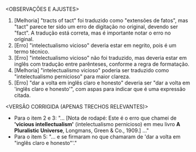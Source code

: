 <OBSERVAÇÕES E AJUSTES>
1. [Melhoria] "tracts of tact" foi traduzido como "extensões de fatos", mas "tact" parece ter sido um erro de digitação no original, devendo ser "fact". A tradução está correta, mas é importante notar o erro no original.
2. [Erro] "intelectualismo vicioso" deveria estar em negrito, pois é um termo técnico.
3. [Erro] "intelectualismo vicioso" não foi traduzido, mas deveria estar em inglês com tradução entre parênteses, conforme a regra de formatação.
4. [Melhoria] "intelectualismo vicioso" poderia ser traduzido como "intelectualismo pernicioso" para maior clareza.
5. [Erro] "dar a volta em inglês claro e honesto" deveria ser "dar a volta em 'inglês claro e honesto'", com aspas para indicar que é uma expressão citada.

<VERSÃO CORRIGIDA (APENAS TRECHOS RELEVANTES)>
- Para o item 2 e 3: "... [Nota de rodapé: Este é o erro que chamei de **'vicious intellectualism'** (intelectualismo pernicioso) em meu livro **A Pluralistic Universe**, Longmans, Green & Co., 1909.] ..."
- Para o item 5: "... e se firmaram no que chamaram de 'dar a volta em "inglês claro e honesto"'."